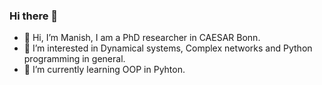 ### Hi there 👋
- 🔭 Hi, I’m Manish, I am a PhD researcher in CAESAR Bonn.
- 👀 I’m interested in Dynamical systems, Complex networks and Python programming in general.
- 🌱 I’m currently learning OOP in Pyhton.


<!--
**maneesh51/maneesh51** is a ✨ _special_ ✨ repository because its `README.md` (this file) appears on your GitHub profile.

Here are some ideas to get you started:


